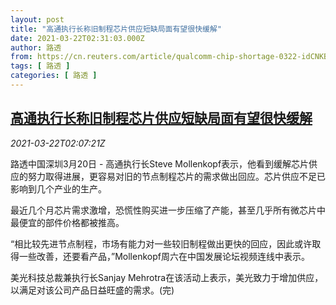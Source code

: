 ```yaml
---
layout: post
title: "高通执行长称旧制程芯片供应短缺局面有望很快缓解"
date: 2021-03-22T02:31:03.000Z
author: 路透
from: https://cn.reuters.com/article/qualcomm-chip-shortage-0322-idCNKBS2BE06E
tags: [ 路透 ]
categories: [ 路透 ]
---
```

<!--1616380263000-->
[高通执行长称旧制程芯片供应短缺局面有望很快缓解](https://cn.reuters.com/article/qualcomm-chip-shortage-0322-idCNKBS2BE06E)
------

<div>
<div><i>2021-03-22T02:07:21Z</i></div><p>路透中国深圳3月20日 - 高通执行长Steve Mollenkopf表示，他看到缓解芯片供应的努力取得进展，更容易对旧的节点制程芯片的需求做出回应。芯片供应不足已影响到几个产业的生产。</p><p>最近几个月芯片需求激增，恐慌性购买进一步压缩了产能，甚至几乎所有微芯片中最便宜的部件价格都被推高。</p><p>“相比较先进节点制程，市场有能力对一些较旧制程做出更快的回应，因此或许取得一些改善，还要看产品，”Mollenkopf周六在中国发展论坛视频连线中表示。</p><p>美光科技总裁兼执行长Sanjay Mehrotra在该活动上表示，美光致力于增加供应，以满足对该公司产品日益旺盛的需求。(完)</p>
</div>
